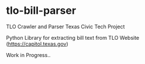 # tlo-bill-parser
TLO Crawler and Parser
Texas Civic Tech Project

Python Library for extracting bill text from TLO Website (https://capitol.texas.gov)

Work in Progress..
